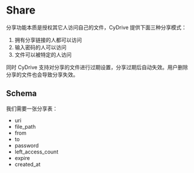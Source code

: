 # Share
分享功能本质是授权其它人访问自己的文件，CyDrive 提供下面三种分享模式：
1. 拥有分享链接的人都可以访问
2. 输入密码的人可以访问
3. 文件可以被特定的人访问

同时 CyDrive 支持对分享的文件进行过期设置，分享过期后自动失效。用户删除分享的文件也会导致分享失效。

## Schema
我们需要一张分享表：
- uri
- file_path
- from
- to
- password
- left_access_count
- expire
- created_at

